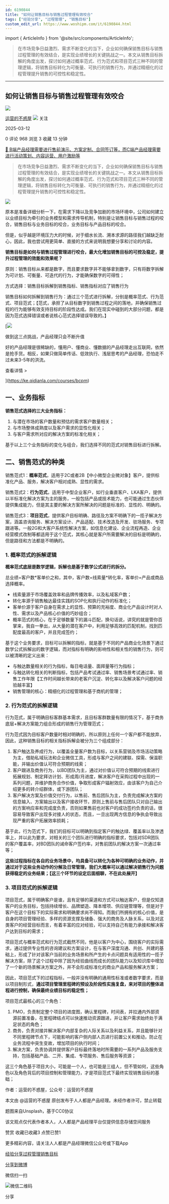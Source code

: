 ```yaml
---
id: 6190844
title: "如何让销售目标与销售过程管理有效咬合"
tags: ["经验分享", "过程管理", "销售目标"]
custom_edit_url: https://www.woshipm.com/it/6190844.html
---
```

import { ArticleInfo } from '@site/src/components/ArticleInfo';

<ArticleInfo
    author="运营的不惑屋"
    authorLink="https://www.woshipm.com/u/1598311"
    published="2025-03-12"
    views={968}
    comments={0}
    collects={3}
/>

> 在市场竞争日益激烈、需求不断变化的当下，企业如何确保销售目标与销售过程管理的有效结合，是实现业绩增长的关键挑战之一。本文从销售目标拆解的角度出发，探讨如何通过概率范式、行为范式和项目范式三种不同的管理逻辑，将销售目标转化为可衡量、可执行的销售行为，并通过精细化的过程管理提升销售的可控性和稳定性。

---

## 如何让销售目标与销售过程管理有效咬合

[![](https://static.woshipm.com/ttw_avatar_20240921170504_1910.jpg?imageView2/1/w/72/h/72/q/100)](https://www.woshipm.com/u/1598311)

[运营的不惑屋](https://www.woshipm.com/u/1598311) ![](https://static.woshipm.com/tag/1101_1@2x.png) 关注

2025-03-12

0 评论 968 浏览 3 收藏 13 分钟

[🔗 B端产品经理需要进行售前演示、方案定制、合同签订等，而C端产品经理需要进行活动策划、内容运营、用户激励等](https://ke.qidianla.com/courses/bcpm)

> 在市场竞争日益激烈、需求不断变化的当下，企业如何确保销售目标与销售过程管理的有效结合，是实现业绩增长的关键挑战之一。本文从销售目标拆解的角度出发，探讨如何通过概率范式、行为范式和项目范式三种不同的管理逻辑，将销售目标转化为可衡量、可执行的销售行为，并通过精细化的过程管理提升销售的可控性和稳定性。

![](https://image.woshipm.com/2024/09/30/da29e510-7f18-11ef-9237-00163e142b65.png)

原本是准备详细分析一下，在需求下降以及竞争加剧的市场环境中，公司如何建立以业绩目标为牵引的业务模型和需求传导机制，特别是让销售目标与销售过程的咬合，销售目标与业务目标的咬合，业务目标与产品目标的咬合。

但是，似乎越是环境压力大的时候，对于细水长流、溯本求源的路径我们越缺乏耐心，因此，我也尝试用更简单、直接的方式来说明我想要分享和讨论的内容。‍‍‍‍‍‍‍‍‍‍‍‍

**销售目标是如何与销售过程管理进行咬合，最大化增加销售目标的可控及稳定，提升过程管理的效能和效果呢？**‍‍‍‍‍‍‍‍‍

原则：销售目标从来都是数字，而且要求数字并不能够拿到数字，只有将数字拆解为可计划、可衡量、可迭代的行为，才能确保数字的可得性；‍‍‍‍‍‍‍‍‍‍‍‍‍‍‍‍‍‍‍‍‍‍‍‍‍‍‍‍‍‍‍‍‍‍‍‍‍‍‍‍‍‍‍‍‍‍‍

方式选择：销售目标拆解到销售指标、销售指标对应了销售行为

销售目标如何拆解到销售行为：通过三个范式进行拆解，分别是概率范式、行为范式、项目范式；【范式，承担了从目标数字到销售过程之间的落地，并确保销售过程的行为能够有效支持目标的阶段性达成。我们在现实中碰到的大部分问题，都是因为范式选择错误或者说核心范式选择错误导致的。】

[![](https://image.woshipm.com/2023/07/27/1788a218-2c7f-11ee-b91f-00163e0b5ff3.png)

做到这三点挑战，产品经理只会不断升值

好的产品经理是很稀缺的，懂用户、懂商业、懂数据的产品经理走出互联网，依然是抢手货。相反，如果只做简单传话、低效执行、浅层思考的产品经理，恐怕走不过未来3-5年的洪流。

查看详情 >

](https://ke.qidianla.com/courses/bcpm)

## 一、业务指标

**销售范式选择的三大业务指标：**

1.  与潜在市场的客户数量和预估的需求客户数量相关；
2.  与市场整体成熟度以及客户需求的显性化相关；
3.  与客户需求所对应的解决方案的标准化相关；

基于以上三个业务指标的变化与组合，我们选择不同的范式对销售目标进行拆解。

## 二、销售范式的种类

销售范式1：**概率范式**，适用于2C或者2B【中小微型企业微对象】客户，提供标准化产品、服务，解决客户相对成熟、显性的需求。

销售范式2：**行为范式**，适用于中型企业客户，如行业垂直客户、LKA客户，提供以半标准化解决方案为主的服务，一般包括产品或技术能力，也可能通过生态伙伴提供集成能力，但是其主要的解决方案所解决的问题是标准的、显性的、明确的。‍‍‍‍‍‍‍‍‍‍‍‍‍‍‍

销售范式3：**项目范式**，提供客户目标明确、路径及方案不明确下的一揽子解决方案，涵盖咨询服务、解决方案设计、产品适配、技术改造及开发、驻场服务、专项跟进等。一般2G和大客户系统性解决方案，如信息化建设、企业流程再造、企业经营模式改制等都适用于这个范式，其核心就是客户所需要解决的目标是明确的，但是路径和方法都是不明确的。

### 1\. 概率范式的拆解逻辑‍‍‍‍‍‍‍

**概率范式底层是数学逻辑，拆解也是基于数学公式进行的拆分。**

总业绩=客户数\*客单价之和，其中，客户数=线索量\*转化率，客单价=产品或商品选择概率。

*   线索量源于市场覆盖效率和品牌传播效率，以及私域客户数；
*   转化率源于销售触达最佳实践的SOP化和执行动作的标准化；
*   客单价源于客户自身在需求上的显性、预算的充裕度、商业化产品设计时对人性、需求以及产品核心价值的巧妙组合；
*   概率范式的核心，在于足够数量下的漏斗匹配，换句话说，讲究的就是管你百掌来，我自一拳出，从大量的潜在客户中，利用足够高效的匹配机制，找到匹配度最高的客户，并且完成签约；

基于这个业务要求，目标可以拆解的指标，就是基于不同的产品商业化场景下通过数学公式拆解出的数字逻辑，而对指标有明确的影响性和相关性的销售行为，则可以被清晰的定义出来：

*   与触达数量相关的行为指标，每日电话量、面拜量等行为指标；
*   与触达转化相关的判断指标，包括产品考试通过率、销售场景考试通过率、销售工作年限【工作时间越长带来的老客户沉淀、转化率以及解决客户问题的经验越丰富】
*   销售管理的核心：精细化的过程管理和基于商机的管理；

### 2\. 行为范式的拆解逻辑‍‍‍‍‍‍‍‍‍‍

行为范式，属于明确目标客群基本需求，且目标客群数量有限的情况下，基于商务底层+解决方案能力组合形成的销售行为管理范式；

行为范式因为目标客户数量时相对明确的，所以原则上任何一个客户都不能放弃，因此，这种销售目标的相关指标拆解会被分为三个组成部分：

1.  客户触达及养成行为，以覆盖全量客户数为目标，以关系营销及市场活动策略为主，借助私域玩法和企业微信工具，形成与客户之间的建联、探需、保温职能，并输出价值认可符合预期的线索；‍‍‍‍‍‍‍‍‍‍‍‍‍‍‍‍‍‍‍‍‍‍‍‍‍‍‍‍‍‍‍‍‍‍‍‍‍‍‍‍‍‍‍‍‍‍‍‍‍
2.  客户跟进及商务行为，以BD团队为主，通过对价值认可符合预期的线索进行拓展规划、制定拜访计划、形成周/月进度，解决客户在采购过程中出现的一系列问题，并维护商务合作价值，争取形成客户辐射效应，由该客户为自己介绍更多的转介绍群体，或下游团队；‍‍‍‍‍‍‍‍
3.  客户解决方案及价值交付行为，以售前、售后团队为主，负责完成解决方案的信息输入、方案输出以及客户接收环节，原则上售前与售后团队只对自己输出的方案响应率和完成度负责，否则如果售前也对客户的成功签约负责的话，很容易导致客户出现多对接人的状态，而且，一旦出现两方信息的争执会导致出现严重的客户拓展效率损耗；

基于此，行为范式下，我们的目标可以明确到指定客户的触达绿、覆盖率以及渗透率上，并以此为要求，对相关的三个团队进行明确的指标要求，包括对SDR团队的客户覆盖率，对BD团队的诫命客户签约率，对售前团队的解决方案一次通过率等；

**这些过程指标在各自的业务场景中，均具备可以转化为各种可明确的业务动作，并通过对于这些业务动作的分解及日常管理，我们大概率可以通过解决销售行为问题获得稳定的业务结果；【这三个环节的设定后面细聊，不在此处展开】**

### 3\. 项目范式的拆解逻辑

项目范式，属于明确客户是谁，且有足够的渠道和方式可以触达客户，但是仅知道客户的业务目标，包括持续增长、品牌塑造、降本增项、供应链管理等，但是对于客户在这个目标下的实际需求和明确要求尚不得知。而我们所拥有的核心价值，是自身的项目管理经验、多样的资源支撑及储备、强大的商务及人脉关系，以及对这类客户的经营目标而言，有着丰富的应对经验，可以支持自己有能力承接和解决客户达到目标的需求；

项目范式与概率范式和行为范式截然不同，他是以客户为中心，围绕客户的实际需求，通过提供专业性的咨询建议和方案设计，在与客户深度沟通、共创、共建的基础上，形成了针对该客户当前的业务场景和所产生的卡点问题具有适用性的一揽子解决方案，除了这个过程中除了因为经验曲线而成长的团队能力以及知识库中增加了一个新的场景解决方案之外，并不会形成标准化的商业产品和服务解决方案；

因此，项目范式下的过程指标，一般并没有明确的通用性标准或者数字要求，而是以项目制形式，**通过项目管理里程碑的预设及阶段性实施复盘，来对项目的整体进程进行控制，确保最终业绩目标的稳定性；**

项目范式最核心的三个角色：

1.  PMO，负责制定整个项目的进度图，确认里程碑，时间表，并拉通内外部资源前置准备，在里程碑结点可以快速推动资源跟进，并让客户需求始终处于满足状态的角色；
2.  商务，负责对接并解决客户内部复杂的人际关系以及利益关系，并且能够针对不同里程碑节点下，可能影响的客户侧内部人员进行前置公关和推动，防止在业务流程中突生变故，增加项目的执行时间；
3.  解决方案，负责协调并提供客户目标最终落地时所需要的一系列产品及服务支持，包括基础产品、二开、集成、专项服务、售后服务等资源；

这三个角色基于项目大小，可能是一个人，也可能是三组人，但不管如何，这些角色以及角色背后的项目控制和管理能力，才是项目范式下最终实现销售目标的基础；‍‍‍‍‍‍‍‍‍‍‍‍‍‍‍‍‍‍‍‍‍‍

作者：运营的不惑屋，公众号：运营的不惑屋

本文由 @运营的不惑屋 原创发布于人人都是产品经理。未经作者许可，禁止转载

题图来自Unsplash，基于CC0协议

该文观点仅代表作者本人，人人都是产品经理平台仅提供信息存储空间服务

赞赏 收藏已收藏3 点赞已赞1

更多精彩内容，请关注人人都是产品经理微信公众号或下载App

[经验分享](https://www.woshipm.com/tag/%e7%bb%8f%e9%aa%8c%e5%88%86%e4%ba%ab)[过程管理](https://www.woshipm.com/tag/%e8%bf%87%e7%a8%8b%e7%ae%a1%e7%90%86)[销售目标](https://www.woshipm.com/tag/%e9%94%80%e5%94%ae%e7%9b%ae%e6%a0%87)

[分享到微博](https://service.weibo.com/share/share.php?appkey=2775287854&title=如何让销售目标与销售过程管理有效咬合&url=https://www.woshipm.com/it/6190844.html&pic=https://image.woshipm.com/2024/09/30/da29e510-7f18-11ef-9237-00163e142b65.png)

微信扫一扫

![微信二维码](https://api.pwmqr.com/qrcode/create/?url=https://www.woshipm.com/it/6190844.html)

分享
